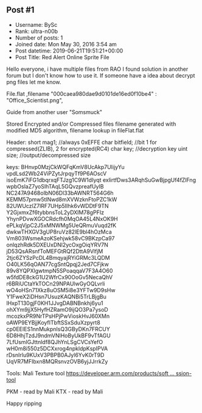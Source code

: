 ## Post #1
- Username: BySc
- Rank: ultra-n00b
- Number of posts: 1
- Joined date: Mon May 30, 2016 3:54 am
- Post datetime: 2019-06-21T19:51:21+00:00
- Post Title: Red Alert Online Sprite File

Hello everyone, i have multiple files from RAO I found solution in another forum but I don't know how to use it. If someone have a idea about decrypt png files let me know.

File.flat ,filename
"000caea980dae9d0101de16ed0f10be4" : "Office_Scientist.png",

Guide from another user "Somsmuck"

Stored Encrypted and/or Compressed files 
filename generated with modified MD5 algorithm, filename lookup in fileFlat.flat 

Header: 
short mag1; //always 0xEFFE 
char bitfield; //bit 1 for compressed(ZLIB), 2 for encrypted(RC4) 
char key; //decryption key 
uint size; //output/decompressed size 

keys: 
BHnvp0MzjCkWQFqKmV8UcAkp7UIijyYu 
vpdLsd2Wb24ViPZytJrpqyTf9P6AOscV 
isoEmK7iFG1dbqrxqFTJzg1C9W1dIyqt 
exlirtfDws3ARqhSuGwBjpgUf4fZlFng 
wpbOslaZ7yoSIhTAqL5GQvzpreafUyIB 
NC247A9468oIbN06Dl33bAWNRT564G6h 
KEMM57pmw5tlNwd8mXVWzknFtoPZC1kW 
82UWUczlZ7lRF7UHp5IIhk6vWDDtF9TN 
Y2GjxmxZf6tybbnsToL2yDXIM78gPFIz 
YhynPDvwXGOCRdcfh0MqOA45L4NxOK9H 
ePLkqVjpC2J5xMNWMg5UeQRmuVuqd2fK 
dwkwTHXGV3gUP8ruVz82lE9bl4hOzMca 
Vm803WsmeAzoKSehjwk58vC9BKzpCa97 
onlqzhRdk5DXEUxDNl2ycOxgOiqYRV7N 
jD53QsARsnfToMEFGtRQf2DttA9VlfjM 
2tjc6ZYSzPcDL4BmqyajRYiGRMc3LQDM 
O40LK56qOAN77cgSntQpqj2Jed7CFjkw 
89v8YQPXlgwtmpN5SPoaqqaV7F3A4O60 
w5fdDE8ckG1U2WfrCx90OoGv5NecaQhV 
r6BRiUCtaYkTOCn29NPAUlwGyOQLvrli 
wO4oHSn71Xkz8uOSM5i8e3YFTw9D9sHw 
Y1FweX2iDHsn7UsuzKAQNBi5TrLBjgBu 
lHxpT130gjF0KH1JJvgDABNBnkhj6yu1 
ohXYm9jjX5HyfHZRamO9ijQO3Pa7ysoD 
mcozkxPR9NrTPsHPjPwVioskHvJ60XMn 
oAWP9EYBjjKoyfITbftSSxSduXzpyrt8 
cp0EEIES1nnMukpnIsQ3GByDKn7FRCUY 
6D8HhjTzdJ9ndmVNlHoByUkBF9vTfAGU 
7LfUsmIGJttnldf8QJhYnLSgCVCsYefO 
wH0m8i550z5DCXxrog4npkldpKspIPVA 
rDsnIrlu9KUxV3PBPB0AJyl6YvK0rT9D 
UqVR7MFIbxn8MQRsnvzOVB6yjJJrrkZy 

Tools: 
Mali Texture tool [https://developer.arm.com/products/soft ... ssion-tool](https://developer.arm.com/products/software-development-tools/graphics-development-tools/mali-texture-compression-tool) 

PKM - read by Mali 
KTX - read by Mali 

Happy ripping
